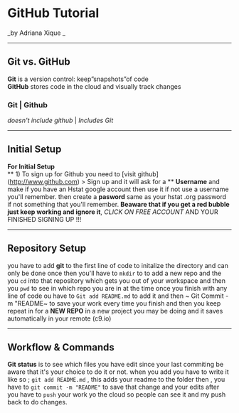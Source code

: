 # GitHub Tutorial

_by Adriana Xique _

---
## Git vs. GitHub
**Git** is a version control: keep”snapshots”of code   
  **GitHub**  stores code in the cloud  and visually track changes   
   ### Git  | Github
_doesn't include github_ | _Includes Git_





---
## Initial Setup
**For Initial Setup**  
 ** 1) To sign up for Github you need to [visit github] (http://www.github.com) > Sign up and it will ask for a ** **Username** and make if you have an Hstat google account then use it if not use
 a username you'll remember. then create a **pasword** same as your hstat .org password if not something that you'll remember.
 **Beaware that if you get a red bubble just keep working and ignore it**, _CLICK ON FREE ACCOUNT_ AND YOUR FINISHED SIGNING UP !!!
 
 


---
## Repository Setup
you have to add **git** to the first line of code to initalize the directory and can only be done once
then you'll have to `mkdir` to to add a new repo and the you `cd` into that repository which gets you out of your workspace
and then you `pwd` to see in which repo you are in at the time
once you finish with any line of code ou have to `Git add README.md` to add it and then ~ Git Commit -m  "README~ to save your work
every time you finish and then you keep repeat in for a **NEW REPO** in a new project you may be doing and it saves automatically in your remote (c9.io)


---
## Workflow & Commands
**Git status** is to see which files you have edit since your last commiting
be aware that it's your choice to do it or not.
when you add you have to write it  like so ;
`git add README.md` , this adds your readme to the folder then , you have to `git commit -m "README"`
to save that change and your edits after you have to `push` your work yo the cloud so people can see it and my push back to do changes.